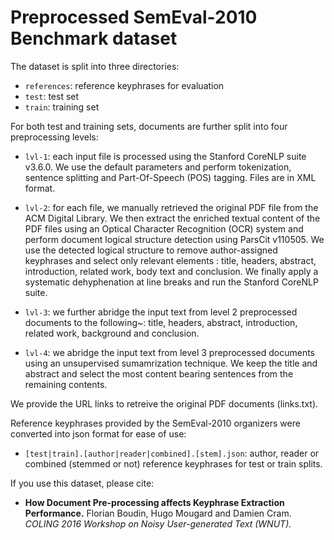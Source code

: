 # Preprocessed SemEval-2010 Benchmark dataset

The dataset is split into three directories:

  * `references`: reference keyphrases for evaluation
  * `test`: test set
  * `train`: training set

For both test and training sets, documents are further split into four 
preprocessing levels:

  * `lvl-1`: each input file is processed using the Stanford CoreNLP suite 
    v3.6.0. We use the default parameters and perform tokenization, sentence 
    splitting and Part-Of-Speech (POS) tagging. Files are in XML format.

  * `lvl-2`: for each file, we manually retrieved the original PDF file from 
    the ACM Digital Library. We then extract the enriched textual content of 
    the PDF files using an Optical Character Recognition (OCR) system and 
    perform document logical structure detection using ParsCit v110505. We use
    the detected logical structure to remove author-assigned keyphrases and 
    select only relevant elements : title, headers, abstract, introduction, 
    related work, body text and conclusion. We finally apply a systematic 
    dehyphenation at line breaks and run the Stanford CoreNLP suite.

  * `lvl-3`: we further abridge the input text from level 2 preprocessed 
    documents to the following~: title, headers, abstract, introduction, 
    related work, background and conclusion.

  * `lvl-4`: we abridge the input text from level 3 preprocessed documents using
    an unsupervised sumamrization technique. We keep the title and abstract
    and select the most content bearing sentences from the remaining contents.

We provide the URL links to retreive the original PDF documents (links.txt).

Reference keyphrases provided by the SemEval-2010 organizers were converted into
json format for ease of use:
	
  * `[test|train].[author|reader|combined].[stem].json`: author, reader or
    combined (stemmed or not) reference keyphrases for test or train splits.

If you use this dataset, please cite:

  - **How Document Pre-processing affects Keyphrase Extraction Performance.**
    Florian Boudin, Hugo Mougard and Damien Cram.
    *COLING 2016 Workshop on Noisy User-generated Text (WNUT).* 
